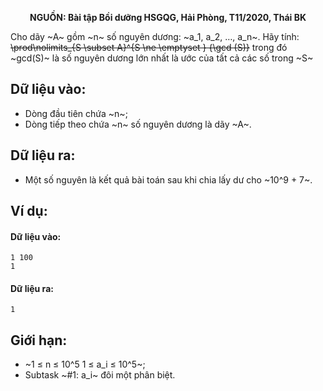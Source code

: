 **<center>NGUỒN: Bài tập Bồi dưỡng HSGQG, Hải Phòng, T11/2020, Thái BK</center>**

Cho dãy ~A~ gồm ~n~ số nguyên dương: ~a_1, a_2, …, a_n~. Hãy tính:
~~\prod\nolimits_{S \subset A}^{S \ne \emptyset } {\gcd (S)}~~
trong đó ~gcd(S)~ là số nguyên dương lớn nhất là ước của tất cả các số trong ~S~

## Dữ liệu vào:
- Dòng đầu tiên chứa ~n~;
- Dòng tiếp theo chứa ~n~ số nguyên dương là dãy ~A~.

## Dữ liệu ra:
- Một số nguyên là kết quả bài toán sau khi chia lấy dư cho ~10^9 + 7~.

## Ví dụ:
#### Dữ liệu vào:
```
1 100
1
```

#### Dữ liệu ra:
```
1
```

## Giới hạn:
- ~1 ≤ n ≤ 10^5 1 ≤ a_i ≤ 10^5~;
- Subtask ~\#1: a_i~ đôi một phân biệt.
